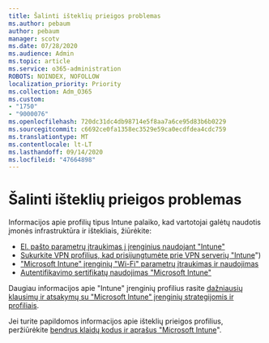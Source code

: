 ```yaml
---
title: Šalinti išteklių prieigos problemas
ms.author: pebaum
author: pebaum
manager: scotv
ms.date: 07/28/2020
ms.audience: Admin
ms.topic: article
ms.service: o365-administration
ROBOTS: NOINDEX, NOFOLLOW
localization_priority: Priority
ms.collection: Adm_O365
ms.custom:
- "1750"
- "9000076"
ms.openlocfilehash: 720dc31dc4db98714e5f8aa7a6ce95d83b6b0229
ms.sourcegitcommit: c6692ce0fa1358ec3529e59ca0ecdfdea4cdc759
ms.translationtype: MT
ms.contentlocale: lt-LT
ms.lasthandoff: 09/14/2020
ms.locfileid: "47664898"
---
```

# <a name="troubleshoot-resource-access-issues"></a>Šalinti išteklių prieigos problemas

Informacijos apie profilių tipus Intune palaiko, kad vartotojai galėtų naudotis įmonės infrastruktūra ir ištekliais, žiūrėkite:

- [El. pašto parametrų įtraukimas į įrenginius naudojant "Intune"](https://docs.microsoft.com/intune/email-settings-configure)
- [Sukurkite VPN profilius, kad prisijungtumėte prie VPN serverių "Intune](https://docs.microsoft.com/intune/vpn-settings-configure)")
- ["Microsoft Intune" įrenginių "Wi-Fi" parametrų įtraukimas ir naudojimas](https://docs.microsoft.com/intune/wi-fi-settings-configure)
- [Autentifikavimo sertifikatų naudojimas "Microsoft Intune"](https://docs.microsoft.com/intune/certificates-configure)

Daugiau informacijos apie "Intune" įrenginių profilius rasite [dažniausių klausimų ir atsakymų su "Microsoft Intune" įrenginių strategijomis ir profiliais](https://docs.microsoft.com/intune/device-profile-troubleshoot).

Jei turite papildomos informacijos apie išteklių prieigos profilius, peržiūrėkite [bendrus klaidų kodus ir aprašus "Microsoft Intune](https://docs.microsoft.com/intune/troubleshoot-company-resource-access-problems)".